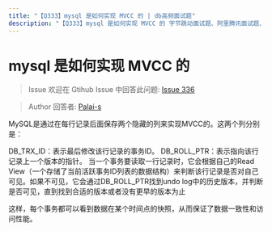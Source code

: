 ```yaml
---
title: "【Q333】mysql 是如何实现 MVCC 的 | db高频面试题"
description: "【Q333】mysql 是如何实现 MVCC 的 字节跳动面试题、阿里腾讯面试题、美团小米面试题。"
---
```


# mysql 是如何实现 MVCC 的

> Issue
> 欢迎在 Gtihub Issue 中回答此问题: [Issue 336](https://github.com/shfshanyue/Daily-Question/issues/336)

> Author
> 回答者: [Palai-s](https://github.com/Palai-s)

MySQL是通过在每行记录后面保存两个隐藏的列来实现MVCC的。这两个列分别是：

DB_TRX_ID：表示最后修改该行记录的事务ID。
DB_ROLL_PTR：表示指向该行记录上一个版本的指针。
当一个事务要读取一行记录时，它会根据自己的Read View（一个存储了当前活跃事务ID列表的数据结构）来判断该行记录是否对自己可见。如果不可见，它会通过DB_ROLL_PTR找到undo log中的历史版本，并判断是否可见，直到找到合适的版本或者没有更早的版本为止

这样，每个事务都可以看到数据在某个时间点的快照，从而保证了数据一致性和访问性能。
